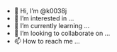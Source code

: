 - 👋 Hi, I’m @k0038j
- 👀 I’m interested in ...
- 🌱 I’m currently learning ...
- 💞️ I’m looking to collaborate on ...
- 📫 How to reach me ...

<!---
k0038j/k0038j is a ✨ special ✨ repository because its `README.md` (this file) appears on your GitHub profile.
You can click the Preview link to take a look at your changes.
--->
